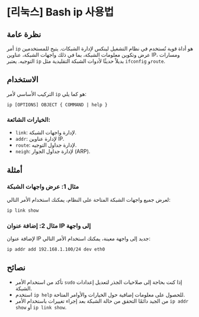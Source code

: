 # [리눅스] Bash ip 사용법

## نظرة عامة
أمر `ip` هو أداة قوية تُستخدم في نظام التشغيل لينكس لإدارة الشبكات. يتيح للمستخدمين عرض وتكوين معلومات الشبكة، بما في ذلك واجهات الشبكة، عناوين IP، ومسارات التوجيه. يعتبر `ip` بديلاً حديثًا لأدوات الشبكة التقليدية مثل `ifconfig` و`route`.

## الاستخدام
التركيب الأساسي لأمر `ip` هو كما يلي:

```
ip [OPTIONS] OBJECT { COMMAND | help }
```

### الخيارات الشائعة:
- `link`: لإدارة واجهات الشبكة.
- `addr`: لإدارة عناوين IP.
- `route`: لإدارة جداول التوجيه.
- `neigh`: لإدارة جداول الجوار (ARP).

## أمثلة
### مثال 1: عرض واجهات الشبكة
لعرض جميع واجهات الشبكة المتاحة على النظام، يمكنك استخدام الأمر التالي:

```bash
ip link show
```

### مثال 2: إضافة عنوان IP إلى واجهة
لإضافة عنوان IP جديد إلى واجهة معينة، يمكنك استخدام الأمر التالي:

```bash
ip addr add 192.168.1.100/24 dev eth0
```

## نصائح
- تأكد من استخدام الأمر `sudo` إذا كنت بحاجة إلى صلاحيات الجذر لتعديل إعدادات الشبكة.
- استخدم `ip help` للحصول على معلومات إضافية حول الخيارات والأوامر المتاحة.
- من الجيد دائمًا التحقق من حالة الشبكة بعد إجراء تغييرات باستخدام الأمر `ip addr show` أو `ip link show`.